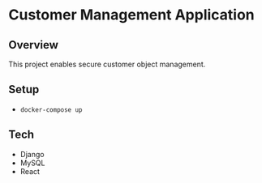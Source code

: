 
# Customer Management Application

## Overview
This project enables secure customer object management.

## Setup
- `docker-compose up`

## Tech
- Django
- MySQL
- React
